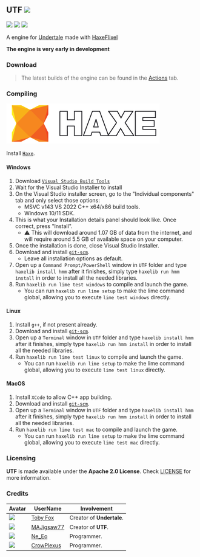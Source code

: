 ## UTF ![](https://raw.githubusercontent.com/MAJigsaw77/UTF/main/icon.svg)

![](https://img.shields.io/github/repo-size/MAJigsaw77/UTF) ![](https://badgen.net/github/open-issues/MAJigsaw77/UTF) ![](https://badgen.net/badge/license/Apache-2.0/green)

A engine for [Undertale](https://undertale.com) made with [HaxeFlixel](https://haxeflixel.com)

**The engine is very early in development**

### Download

> The latest builds of the engine can be found in the [Actions](https://github.com/MAJigsaw77/UTF/actions) tab.

### Compiling

![](https://raw.githubusercontent.com/HaxeFoundation/haxe/development/extra/images/Readme.png)

Install [`Haxe`](https://haxe.org/download).

#### Windows

1. Download [`Visual Studio Build Tools`](https://aka.ms/vs/17/release/vs_BuildTools.exe)
2. Wait for the Visual Studio Installer to install
3. On the Visual Studio installer screen, go to the "Individual components" tab and only select those options:
    - MSVC v143 VS 2022 C++ x64/x86 build tools.
    - Windows 10/11 SDK.
4. This is what your Installation details panel should look like. Once correct, press "Install".
    - ⚠️ This will download around 1.07 GB of data from the internet, and will require around 5.5 GB of available space on your computer.
5. Once the installation is done, close Visual Studio Installer.
6. Download and install [`git-scm`](https://git-scm.com/download/win).
    - Leave all installation options as default.
7. Open up a `Command Prompt/PowerShell` window in `UTF` folder and type `haxelib install hmm` after it finishes, simply type `haxelib run hmm install` in order to install all the needed libraries.
8. Run `haxelib run lime test windows` to compile and launch the game.
    - You can run `haxelib run lime setup` to make the lime command global, allowing you to execute `lime test windows` directly.

#### Linux

1. Install `g++`, if not present already.
2. Download and install [`git-scm`](https://git-scm.com/download/linux).
3. Open up a `Terminal` window in `UTF` folder and type `haxelib install hmm` after it finishes, simply type `haxelib run hmm install` in order to install all the needed libraries.
4. Run `haxelib run lime test linux` to compile and launch the game.
    - You can run `haxelib run lime setup` to make the lime command global, allowing you to execute `lime test linux` directly.

#### MacOS

1. Install `XCode` to allow C++ app building.
2. Download and install [`git-scm`](https://git-scm.com/download/mac).
3. Open up a `Terminal` window in `UTF` folder and type `haxelib install hmm` after it finishes, simply type `haxelib run hmm install` in order to install all the needed libraries.
4. Run `haxelib run lime test mac` to compile and launch the game.
   - You can run `haxelib run lime setup` to make the lime command global, allowing you to execute `lime test mac` directly.
 
### Licensing

**UTF** is made available under the **Apache 2.0 License**. Check [LICENSE](./LICENSE) for more information.

### Credits

| Avatar | UserName | Involvement |
| ------ | -------- | ----------- |
| ![](https://upload.wikimedia.org/wikipedia/en/a/af/Toby_Fox_dog.jpg) | [Toby Fox](https://twitter.com/tobyfox) | Creator of **Undertale**.
| ![](https://avatars.githubusercontent.com/u/77043862?s=64) | [MAJigsaw77](https://github.com/MAJigsaw77) | Creator of **UTF**.
| ![](https://avatars.githubusercontent.com/u/23155359?s=64) | [Ne_Eo](https://github.com/NeeEoo) | Programmer.
| ![](https://avatars.githubusercontent.com/u/45212377?s=64) | [CrowPlexus](https://github.com/CrowPlexus) | Programmer.
